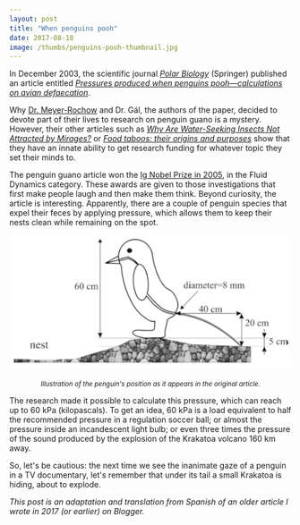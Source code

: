 ```yaml
---
layout: post
title: "When penguins pooh"
date: 2017-08-18
image: /thumbs/penguins-pooh-thumbnail.jpg
---     
```

In December 2003, the scientific journal [_Polar Biology_](https://www.springer.com/journal/300) (Springer) published an article entitled [_Pressures produced when penguins pooh—calculations on avian
defaecation_](http://iposeogsekk.com/penguano.pdf).

Why [Dr. Meyer-Rochow](http://www.meyer-rochow.com/index1.htm) and Dr. Gál, the authors of the paper, decided to devote part of their lives to research on penguin guano is a mystery. However, their other articles such as [_Why Are Water-Seeking Insects Not Attracted
by Mirages?_](https://arago.elte.hu/sites/default/files/MiragePol_NAWI.pdf) or [_Food taboos: their origins and purposes_](https://ethnobiomed.biomedcentral.com/articles/10.1186/1746-4269-5-18) show that they have an innate ability to get research funding for whatever topic they set their minds to.

The penguin guano article won the [Ig Nobel Prize in 2005](https://www.improbable.com/ig-about/winners/#ig2005), in the Fluid Dynamics category. These awards are given to those investigations that first make people laugh and then make them think. Beyond curiosity, the article is interesting. Apparently, there are a couple of penguin species that expel their feces by applying pressure, which allows them to keep their nests clean while remaining on the spot.

![](/img/penguin-pooh.png)
*<center><small>Illustration of the penguin's position as it appears in the original article.</small></center>*

The research made it possible to calculate this pressure, which can reach up to 60 kPa (kilopascals). To get an idea, 60 kPa is a load equivalent to half the recommended pressure in a regulation soccer ball; or almost the pressure inside an incandescent light bulb; or even three times the pressure of the sound produced by the explosion of the Krakatoa volcano 160 km away.

So, let's be cautious: the next time we see the inanimate gaze of a penguin in a TV documentary, let's remember that under its tail a small Krakatoa is hiding, about to explode.

_This post is an adaptation and translation from Spanish of an older article I wrote in 2017 (or earlier) on Blogger._